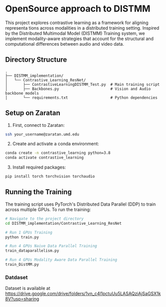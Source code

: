 # OpenSource approach to DISTMM

This project explores contrastive learning as a framework for aligning representa tions across modalities in a distributed training setting. Inspired by the Distributed Multimodal Model (DISTMM) Training system, we implement modality-aware strategies that account for the structural and computational differences between audio and video data.

## Directory Structure

```
.
├── DISTMM_implementation/
│   └── Contrastive_Learning_ResNet/
│       ├── ContrastiveLearningDISTMM_Test.py  # Main training script
│       ├── Backbones.py                       # Vision and Audio backbone models
│       └── requirements.txt                   # Python dependencies
```

## Setup on Zaratan

1. First, connect to Zaratan:
```bash
ssh your_username@zaratan.umd.edu
```

2. Create and activate a conda environment:
```bash
conda create -n contrastive_learning python=3.8
conda activate contrastive_learning
```

3. Install required packages:
```bash
pip install torch torchvision torchaudio
```

## Running the Training

The training script uses PyTorch's Distributed Data Parallel (DDP) to train across multiple GPUs. To run the training:

```bash
# Navigate to the project directory
cd DISTMM_implementation/Contrastive_Learning_ResNet

# Run 1 GPUs Training
python train.py

# Run 4 GPUs Naive Data Parallel Training
train_dataparallelism.py

# Run 4 GPUs Modality Aware Data Parallel Training
train_DistMM.py
```

### Datdaset

Dataset is available at https://drive.google.com/drive/folders/1vn_c4l1pctuUu5LASAQziAjSaGSX1k8V?usp=sharing
